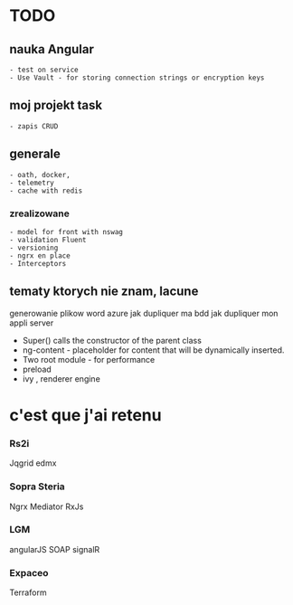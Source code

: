 

# TODO
 
## nauka Angular
    - test on service
    - Use Vault - for storing connection strings or encryption keys
## moj projekt task
    - zapis CRUD
## generale
    - oath, docker, 
    - telemetry
    - cache with redis

###  zrealizowane
    - model for front with nswag
    - validation Fluent
    - versioning
    - ngrx en place 
    - Interceptors

## tematy ktorych nie znam, lacune
generowanie plikow word	
azure jak dupliquer ma bdd
jak dupliquer mon appli server

- Super() calls the constructor of the parent class
- ng-content - placeholder for content that will be dynamically inserted. 
- Two root module - for performance
- preload  
- ivy ,  renderer engine


# c'est que j'ai retenu

### Rs2i
Jqgrid
edmx
### Sopra Steria
Ngrx
Mediator
RxJs
### LGM
angularJS
SOAP
signalR
### Expaceo
Terraform

